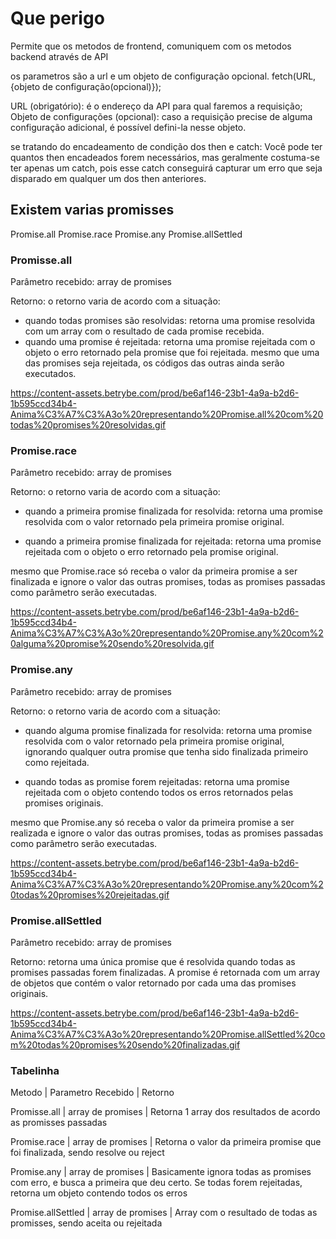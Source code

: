 # Que perigo

Permite que os metodos de frontend, comuniquem com os metodos backend através de API

os parametros são a url e um objeto de configuração opcional.
fetch(URL, {objeto de configuração(opcional)});

URL (obrigatório): é o endereço da API para qual faremos a requisição;
Objeto de configurações (opcional): caso a requisição precise de alguma configuração adicional, é possível defini-la nesse objeto.

se tratando do encadeamento de condição dos then e catch:
Você pode ter quantos then encadeados forem necessários, mas geralmente costuma-se ter apenas um catch, pois esse catch conseguirá capturar um erro que seja disparado em qualquer um dos then anteriores.

## Existem varias promisses

Promise.all
Promise.race
Promise.any
Promise.allSettled

### Promisse.all

Parâmetro recebido: array de promises

Retorno: o retorno varia de acordo com a situação:

- quando todas promises são resolvidas: retorna uma promise resolvida com um array com o resultado de cada promise recebida.
- quando uma promise é rejeitada: retorna uma promise rejeitada com o objeto o erro retornado pela promise que foi rejeitada.
mesmo que uma das promises seja rejeitada, os códigos das outras ainda serão executados.

<https://content-assets.betrybe.com/prod/be6af146-23b1-4a9a-b2d6-1b595ccd34b4-Anima%C3%A7%C3%A3o%20representando%20Promise.all%20com%20todas%20promises%20resolvidas.gif>

### Promise.race

Parâmetro recebido: array de promises

Retorno: o retorno varia de acordo com a situação:

- quando a primeira promise finalizada for resolvida: retorna uma promise resolvida com o valor retornado pela primeira promise original.

- quando a primeira promise finalizada for rejeitada: retorna uma promise rejeitada com o objeto o erro retornado pela promise original.

mesmo que Promise.race só receba o valor da primeira promise a ser finalizada e ignore o valor das outras promises, todas as promises passadas como parâmetro serão executadas.

<https://content-assets.betrybe.com/prod/be6af146-23b1-4a9a-b2d6-1b595ccd34b4-Anima%C3%A7%C3%A3o%20representando%20Promise.any%20com%20alguma%20promise%20sendo%20resolvida.gif>

### Promise.any

Parâmetro recebido: array de promises

Retorno: o retorno varia de acordo com a situação:

- quando alguma promise finalizada for resolvida: retorna uma promise resolvida com o valor retornado pela primeira promise original, ignorando qualquer outra promise que tenha sido finalizada primeiro como rejeitada.

- quando todas as promise forem rejeitadas: retorna uma promise rejeitada com o objeto contendo todos os erros retornados pelas promises originais.

mesmo que Promise.any só receba o valor da primeira promise a ser realizada e ignore o valor das outras promises, todas as promises passadas como parâmetro serão executadas.

<https://content-assets.betrybe.com/prod/be6af146-23b1-4a9a-b2d6-1b595ccd34b4-Anima%C3%A7%C3%A3o%20representando%20Promise.any%20com%20todas%20promises%20rejeitadas.gif>

### Promise.allSettled

Parâmetro recebido: array de promises

Retorno: retorna uma única promise que é resolvida quando todas as promises passadas forem finalizadas. A promise é retornada com um array de objetos que contém o valor retornado por cada uma das promises originais.

<https://content-assets.betrybe.com/prod/be6af146-23b1-4a9a-b2d6-1b595ccd34b4-Anima%C3%A7%C3%A3o%20representando%20Promise.allSettled%20com%20todas%20promises%20sendo%20finalizadas.gif>

### Tabelinha

Metodo                      |   Parametro Recebido  |    Retorno

Promisse.all                |   array de promises   |   Retorna 1 array dos resultados de acordo as promisses passadas

Promise.race                |   array de promises   |   Retorna o valor da primeira promise que foi finalizada, sendo resolve ou reject

Promise.any                 |   array de promises   |   Basicamente ignora todas as promises com erro, e busca a primeira que deu certo.
                                                            Se todas forem rejeitadas, retorna um objeto contendo todos os erros

Promise.allSettled          |   array de promises   |   Array com o resultado de todas as promisses, sendo aceita ou rejeitada
